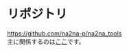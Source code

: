 # リポジトリ
https://github.com/na2na-p/na2na_tools  
主に関係するのは[ここ](https://github.com/na2na-p/na2na_tools/blob/develop/routes/api/word.ts)です。